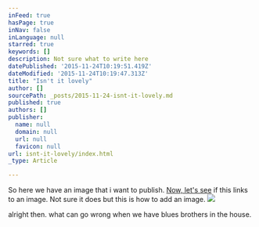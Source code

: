 ```yaml
---
inFeed: true
hasPage: true
inNav: false
inLanguage: null
starred: true
keywords: []
description: Not sure what to write here
datePublished: '2015-11-24T10:19:51.419Z'
dateModified: '2015-11-24T10:19:47.313Z'
title: "Isn't it lovely"
author: []
sourcePath: _posts/2015-11-24-isnt-it-lovely.md
published: true
authors: []
publisher:
  name: null
  domain: null
  url: null
  favicon: null
url: isnt-it-lovely/index.html
_type: Article

---
```

So here we have an image that i want to publish. [Now, let's see][0] if this links to an image. Not sure it does but this is how to add an image. ![](https://the-grid-user-content.s3-us-west-2.amazonaws.com/48ea816a-b208-447a-b3a5-a284fdf56985.jpg)

alright then. what can go wrong when we have blues brothers in the house. 

[0]: /Users/marmus/Documents/LBi/management/presentations/assets